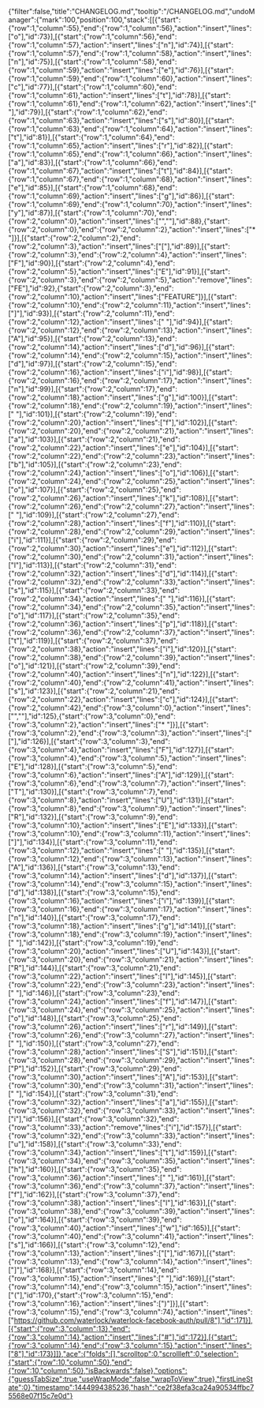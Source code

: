 {"filter":false,"title":"CHANGELOG.md","tooltip":"/CHANGELOG.md","undoManager":{"mark":100,"position":100,"stack":[[{"start":{"row":1,"column":55},"end":{"row":1,"column":56},"action":"insert","lines":["o"],"id":73}],[{"start":{"row":1,"column":56},"end":{"row":1,"column":57},"action":"insert","lines":["n"],"id":74}],[{"start":{"row":1,"column":57},"end":{"row":1,"column":58},"action":"insert","lines":["n"],"id":75}],[{"start":{"row":1,"column":58},"end":{"row":1,"column":59},"action":"insert","lines":["e"],"id":76}],[{"start":{"row":1,"column":59},"end":{"row":1,"column":60},"action":"insert","lines":["c"],"id":77}],[{"start":{"row":1,"column":60},"end":{"row":1,"column":61},"action":"insert","lines":["t"],"id":78}],[{"start":{"row":1,"column":61},"end":{"row":1,"column":62},"action":"insert","lines":[" "],"id":79}],[{"start":{"row":1,"column":62},"end":{"row":1,"column":63},"action":"insert","lines":["s"],"id":80}],[{"start":{"row":1,"column":63},"end":{"row":1,"column":64},"action":"insert","lines":["t"],"id":81}],[{"start":{"row":1,"column":64},"end":{"row":1,"column":65},"action":"insert","lines":["r"],"id":82}],[{"start":{"row":1,"column":65},"end":{"row":1,"column":66},"action":"insert","lines":["a"],"id":83}],[{"start":{"row":1,"column":66},"end":{"row":1,"column":67},"action":"insert","lines":["t"],"id":84}],[{"start":{"row":1,"column":67},"end":{"row":1,"column":68},"action":"insert","lines":["e"],"id":85}],[{"start":{"row":1,"column":68},"end":{"row":1,"column":69},"action":"insert","lines":["g"],"id":86}],[{"start":{"row":1,"column":69},"end":{"row":1,"column":70},"action":"insert","lines":["y"],"id":87}],[{"start":{"row":1,"column":70},"end":{"row":2,"column":0},"action":"insert","lines":["",""],"id":88},{"start":{"row":2,"column":0},"end":{"row":2,"column":2},"action":"insert","lines":["* "]}],[{"start":{"row":2,"column":2},"end":{"row":2,"column":3},"action":"insert","lines":["["],"id":89}],[{"start":{"row":2,"column":3},"end":{"row":2,"column":4},"action":"insert","lines":["F"],"id":90}],[{"start":{"row":2,"column":4},"end":{"row":2,"column":5},"action":"insert","lines":["E"],"id":91}],[{"start":{"row":2,"column":3},"end":{"row":2,"column":5},"action":"remove","lines":["FE"],"id":92},{"start":{"row":2,"column":3},"end":{"row":2,"column":10},"action":"insert","lines":["FEATURE"]}],[{"start":{"row":2,"column":10},"end":{"row":2,"column":11},"action":"insert","lines":["]"],"id":93}],[{"start":{"row":2,"column":11},"end":{"row":2,"column":12},"action":"insert","lines":[" "],"id":94}],[{"start":{"row":2,"column":12},"end":{"row":2,"column":13},"action":"insert","lines":["A"],"id":95}],[{"start":{"row":2,"column":13},"end":{"row":2,"column":14},"action":"insert","lines":["d"],"id":96}],[{"start":{"row":2,"column":14},"end":{"row":2,"column":15},"action":"insert","lines":["d"],"id":97}],[{"start":{"row":2,"column":15},"end":{"row":2,"column":16},"action":"insert","lines":["i"],"id":98}],[{"start":{"row":2,"column":16},"end":{"row":2,"column":17},"action":"insert","lines":["n"],"id":99}],[{"start":{"row":2,"column":17},"end":{"row":2,"column":18},"action":"insert","lines":["g"],"id":100}],[{"start":{"row":2,"column":18},"end":{"row":2,"column":19},"action":"insert","lines":[" "],"id":101}],[{"start":{"row":2,"column":19},"end":{"row":2,"column":20},"action":"insert","lines":["f"],"id":102}],[{"start":{"row":2,"column":20},"end":{"row":2,"column":21},"action":"insert","lines":["a"],"id":103}],[{"start":{"row":2,"column":21},"end":{"row":2,"column":22},"action":"insert","lines":["e"],"id":104}],[{"start":{"row":2,"column":22},"end":{"row":2,"column":23},"action":"insert","lines":["b"],"id":105}],[{"start":{"row":2,"column":23},"end":{"row":2,"column":24},"action":"insert","lines":["o"],"id":106}],[{"start":{"row":2,"column":24},"end":{"row":2,"column":25},"action":"insert","lines":["o"],"id":107}],[{"start":{"row":2,"column":25},"end":{"row":2,"column":26},"action":"insert","lines":["k"],"id":108}],[{"start":{"row":2,"column":26},"end":{"row":2,"column":27},"action":"insert","lines":[" "],"id":109}],[{"start":{"row":2,"column":27},"end":{"row":2,"column":28},"action":"insert","lines":["f"],"id":110}],[{"start":{"row":2,"column":28},"end":{"row":2,"column":29},"action":"insert","lines":["i"],"id":111}],[{"start":{"row":2,"column":29},"end":{"row":2,"column":30},"action":"insert","lines":["e"],"id":112}],[{"start":{"row":2,"column":30},"end":{"row":2,"column":31},"action":"insert","lines":["l"],"id":113}],[{"start":{"row":2,"column":31},"end":{"row":2,"column":32},"action":"insert","lines":["d"],"id":114}],[{"start":{"row":2,"column":32},"end":{"row":2,"column":33},"action":"insert","lines":["s"],"id":115}],[{"start":{"row":2,"column":33},"end":{"row":2,"column":34},"action":"insert","lines":[" "],"id":116}],[{"start":{"row":2,"column":34},"end":{"row":2,"column":35},"action":"insert","lines":["o"],"id":117}],[{"start":{"row":2,"column":35},"end":{"row":2,"column":36},"action":"insert","lines":["p"],"id":118}],[{"start":{"row":2,"column":36},"end":{"row":2,"column":37},"action":"insert","lines":["t"],"id":119}],[{"start":{"row":2,"column":37},"end":{"row":2,"column":38},"action":"insert","lines":["i"],"id":120}],[{"start":{"row":2,"column":38},"end":{"row":2,"column":39},"action":"insert","lines":["o"],"id":121}],[{"start":{"row":2,"column":39},"end":{"row":2,"column":40},"action":"insert","lines":["n"],"id":122}],[{"start":{"row":2,"column":40},"end":{"row":2,"column":41},"action":"insert","lines":["s"],"id":123}],[{"start":{"row":2,"column":21},"end":{"row":2,"column":22},"action":"insert","lines":["c"],"id":124}],[{"start":{"row":2,"column":42},"end":{"row":3,"column":0},"action":"insert","lines":["",""],"id":125},{"start":{"row":3,"column":0},"end":{"row":3,"column":2},"action":"insert","lines":["* "]}],[{"start":{"row":3,"column":2},"end":{"row":3,"column":3},"action":"insert","lines":["["],"id":126}],[{"start":{"row":3,"column":3},"end":{"row":3,"column":4},"action":"insert","lines":["F"],"id":127}],[{"start":{"row":3,"column":4},"end":{"row":3,"column":5},"action":"insert","lines":["E"],"id":128}],[{"start":{"row":3,"column":5},"end":{"row":3,"column":6},"action":"insert","lines":["A"],"id":129}],[{"start":{"row":3,"column":6},"end":{"row":3,"column":7},"action":"insert","lines":["T"],"id":130}],[{"start":{"row":3,"column":7},"end":{"row":3,"column":8},"action":"insert","lines":["U"],"id":131}],[{"start":{"row":3,"column":8},"end":{"row":3,"column":9},"action":"insert","lines":["R"],"id":132}],[{"start":{"row":3,"column":9},"end":{"row":3,"column":10},"action":"insert","lines":["E"],"id":133}],[{"start":{"row":3,"column":10},"end":{"row":3,"column":11},"action":"insert","lines":["]"],"id":134}],[{"start":{"row":3,"column":11},"end":{"row":3,"column":12},"action":"insert","lines":[" "],"id":135}],[{"start":{"row":3,"column":12},"end":{"row":3,"column":13},"action":"insert","lines":["A"],"id":136}],[{"start":{"row":3,"column":13},"end":{"row":3,"column":14},"action":"insert","lines":["d"],"id":137}],[{"start":{"row":3,"column":14},"end":{"row":3,"column":15},"action":"insert","lines":["d"],"id":138}],[{"start":{"row":3,"column":15},"end":{"row":3,"column":16},"action":"insert","lines":["i"],"id":139}],[{"start":{"row":3,"column":16},"end":{"row":3,"column":17},"action":"insert","lines":["n"],"id":140}],[{"start":{"row":3,"column":17},"end":{"row":3,"column":18},"action":"insert","lines":["g"],"id":141}],[{"start":{"row":3,"column":18},"end":{"row":3,"column":19},"action":"insert","lines":[" "],"id":142}],[{"start":{"row":3,"column":19},"end":{"row":3,"column":20},"action":"insert","lines":["U"],"id":143}],[{"start":{"row":3,"column":20},"end":{"row":3,"column":21},"action":"insert","lines":["R"],"id":144}],[{"start":{"row":3,"column":21},"end":{"row":3,"column":22},"action":"insert","lines":["I"],"id":145}],[{"start":{"row":3,"column":22},"end":{"row":3,"column":23},"action":"insert","lines":[" "],"id":146}],[{"start":{"row":3,"column":23},"end":{"row":3,"column":24},"action":"insert","lines":["f"],"id":147}],[{"start":{"row":3,"column":24},"end":{"row":3,"column":25},"action":"insert","lines":["o"],"id":148}],[{"start":{"row":3,"column":25},"end":{"row":3,"column":26},"action":"insert","lines":["r"],"id":149}],[{"start":{"row":3,"column":26},"end":{"row":3,"column":27},"action":"insert","lines":[" "],"id":150}],[{"start":{"row":3,"column":27},"end":{"row":3,"column":28},"action":"insert","lines":["S"],"id":151}],[{"start":{"row":3,"column":28},"end":{"row":3,"column":29},"action":"insert","lines":["P"],"id":152}],[{"start":{"row":3,"column":29},"end":{"row":3,"column":30},"action":"insert","lines":["A"],"id":153}],[{"start":{"row":3,"column":30},"end":{"row":3,"column":31},"action":"insert","lines":[" "],"id":154}],[{"start":{"row":3,"column":31},"end":{"row":3,"column":32},"action":"insert","lines":["a"],"id":155}],[{"start":{"row":3,"column":32},"end":{"row":3,"column":33},"action":"insert","lines":["i"],"id":156}],[{"start":{"row":3,"column":32},"end":{"row":3,"column":33},"action":"remove","lines":["i"],"id":157}],[{"start":{"row":3,"column":32},"end":{"row":3,"column":33},"action":"insert","lines":["u"],"id":158}],[{"start":{"row":3,"column":33},"end":{"row":3,"column":34},"action":"insert","lines":["t"],"id":159}],[{"start":{"row":3,"column":34},"end":{"row":3,"column":35},"action":"insert","lines":["h"],"id":160}],[{"start":{"row":3,"column":35},"end":{"row":3,"column":36},"action":"insert","lines":[" "],"id":161}],[{"start":{"row":3,"column":36},"end":{"row":3,"column":37},"action":"insert","lines":["f"],"id":162}],[{"start":{"row":3,"column":37},"end":{"row":3,"column":38},"action":"insert","lines":["l"],"id":163}],[{"start":{"row":3,"column":38},"end":{"row":3,"column":39},"action":"insert","lines":["o"],"id":164}],[{"start":{"row":3,"column":39},"end":{"row":3,"column":40},"action":"insert","lines":["w"],"id":165}],[{"start":{"row":3,"column":40},"end":{"row":3,"column":41},"action":"insert","lines":["s"],"id":166}],[{"start":{"row":3,"column":12},"end":{"row":3,"column":13},"action":"insert","lines":["["],"id":167}],[{"start":{"row":3,"column":13},"end":{"row":3,"column":14},"action":"insert","lines":["]"],"id":168}],[{"start":{"row":3,"column":14},"end":{"row":3,"column":15},"action":"insert","lines":[" "],"id":169}],[{"start":{"row":3,"column":14},"end":{"row":3,"column":15},"action":"insert","lines":["("],"id":170},{"start":{"row":3,"column":15},"end":{"row":3,"column":16},"action":"insert","lines":[")"]}],[{"start":{"row":3,"column":15},"end":{"row":3,"column":74},"action":"insert","lines":["https://github.com/waterlock/waterlock-facebook-auth/pull/8"],"id":171}],[{"start":{"row":3,"column":13},"end":{"row":3,"column":14},"action":"insert","lines":["#"],"id":172}],[{"start":{"row":3,"column":14},"end":{"row":3,"column":15},"action":"insert","lines":["8"],"id":173}]]},"ace":{"folds":[],"scrolltop":0,"scrollleft":0,"selection":{"start":{"row":10,"column":50},"end":{"row":10,"column":50},"isBackwards":false},"options":{"guessTabSize":true,"useWrapMode":false,"wrapToView":true},"firstLineState":0},"timestamp":1444994385236,"hash":"ce2f38efa3ca24a90534ffbc75568e07f15c7e0d"}